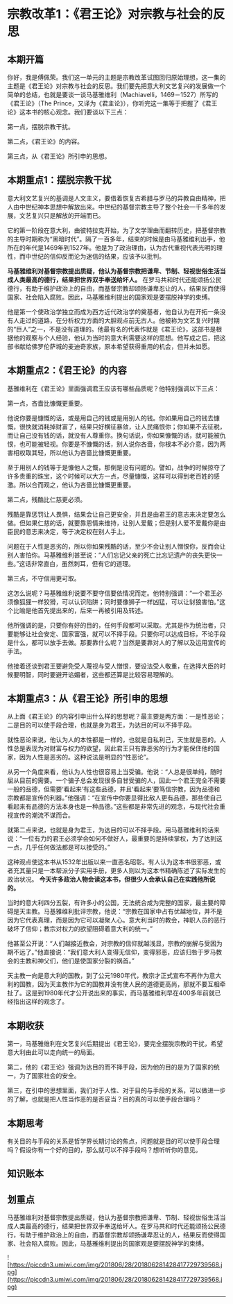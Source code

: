 # 宗教改革1：《君王论》对宗教与社会的反思

## 本期开篇

你好，我是傅佩荣。我们这一单元的主题是宗教改革试图回归原始理想，这一集的主题是《君王论》对宗教与社会的反思。我们要先把意大利文艺复兴的发展做一个简单的总结，也就是要谈一谈马基雅维利（Machiavelli，1469－1527）所写的《君王论》（The Prince，又译为《君主论》），你听完这一集等于把握了《君王论》这本书的核心观念。我们要谈以下三点：

第一点，摆脱宗教干扰。

第二点，《君王论》的内容。

第三点，从《君王论》所引申的思想。

## 本期重点1：摆脱宗教干扰

意大利文艺复兴的基调是人文主义，要借着恢复古希腊与罗马的异教自由精神，把人由中世纪神本思想中解放出来。中世纪的基督宗教主导了整个社会一千多年的发展，文艺复兴只是解放的开端而已。

它的第一阶段在意大利，由彼特拉克开始，为了文学理由而翻转历史，把基督宗教的主导时期称为“黑暗时代”。隔了一百多年，结束的时候是由马基雅维利出手，他所在的年代是1469年到1527年。他是为了政治理由，认为古代重视代表光明的理性，而中世纪的信仰反而沦为迷信的结果，应该予以批判。

 **马基雅维利对基督宗教提出质疑，他认为基督宗教把谦卑、节制、轻视世俗生活当成人类最高的德行，结果把世界双手奉送给坏人。** 在罗马共和时代还能颂扬公民德行，有助于维护政治上的自由，而基督宗教却颂扬谦卑忍让的人，结果反而使得国家、社会陷入腐败。因此，马基雅维利提出的国家观是要摆脱神学的束缚。

他是第一个使政治学独立而成为西方近代政治学的奠基者，他自认为在开拓一条没有人走过的道路，在分析权力方面的大胆观点前无古人。他被称为文艺复兴时期的“巨人”之一，不是没有道理的。他最有名的代表作就是《君王论》，这部书是根据他的观察与个人经验，他认为当时的意大利需要这样的思想。他写成之后，把这部书献给佛罗伦萨城的麦迪奇家族，原本希望获得重用的机会，但并未如愿。 

## 本期重点2：《君王论》的内容

基雅维利在《君王论》里面强调君王应该有哪些品质呢？他特别强调以下三点：

第一点，吝啬比慷慨更重要。

他说你要是慷慨的话，或是用自己的钱或是用别人的钱。你如果用自己的钱去慷慨，很快就消耗掉财富了，结果只好横征暴敛，让人民痛恨你；你如果不去征税，而让自己没有钱的话，就没有人尊重你。换句话说，你如果慷慨的话，就可能被仇恨，也可能被轻视。你要是不慷慨的话，别人说你吝啬，你根本不必介意，因为两害相权取其轻，所以他认为吝啬比慷慨更重要。

至于用别人的钱等于是慷他人之慨，那倒是没有问题的。譬如，战争的时候掠夺了许多贵重的珠宝，这个时候可以大方一点，尽量慷慨，这样可以得到老百姓的感激。所以合而观之，他认为吝啬比慷慨更重要。

第二点，残酷比仁慈更必须。

残酷是靠惩罚让人畏惧，结果会让自己更安全，并且是由君王的意志来决定要怎么做。但如果仁慈的话，就要靠恩情来维持，让别人爱戴；但是别人爱不爱戴你是由臣民的意志来决定，等于决定权在别人手上。

问题在于人性是恶劣的，所以你如果残酷的话，至少不会让别人憎恨你，反而会让别人害怕你。马基雅维利甚至说：“人们忘记父亲的死亡比忘记遗产的丧失更快一些。”这话非常直白，虽然刺耳，但有它的道理。

第三点，不守信用更可取。

这怎么说呢？马基雅维利说要不要守信要依情况而定。他特别强调：“一个君王必须像狐狸一样狡猾，可以认识陷阱；同时要像狮子一样凶猛，可以让豺狼害怕。”这个比喻是他首先提出来的，后来一再被引用及转述。

他所强调的是，只要你有好的目的，任何手段都可以采取。尤其是作为统治者，只要能够让社会安定、国家富强，就可以不择手段。只要你可以达成目标，不论手段是什么，都可以放手去做。那要靠什么呢？当然是要靠对人的了解以及运用宣传的手法。

他接着还谈到君王要避免受人蔑视与受人憎恨，要设法受人敬重，在选择大臣的时候要明智，同时要避开谄媚者，这些都还算是比较容易理解的。

## 本期重点3：从《君王论》所引申的思想

从上面《君王论》的内容引申出什么样的思想呢？最主要是两方面：一是性恶论；二是目的可以使手段合理，也就是身为君王，为达目的可以不择手段。

就性恶论来说，他认为人的本性都是一样的，也就是自私利己，天生就是恶的。人性总是表现为对财富与权力的欲望，因此君王只有靠恶劣的行为才能保住他的国家，因为人性是恶劣的。这种说法是明显的“性恶论”。

从另一个角度来看，他认为人性也很容易上当受骗。他说：“人总是很单纯，随时屈从目前的需要。一个骗子总会发现很多自甘受骗的人，因此一个君王完全不需要一般的品德，但需要‘看起来’有这些品德，并且‘看起来’要笃信宗教，因为品德和宗教都是宣传的利器。”他强调：“在宣传中你要显得比敌人更有品德，那些使自己看起来有品德的方法本身也是一种品德。”这些都是非常先进的观念，与现代社会重视宣传的潮流不谋而合。

就第二点来说，也就是身为君王，为达目的可以不择手段。用马基雅维利的话来说：“一位有力的君王必须学会如何不做好人，最重要的是持续掌权，为了达到这一点，几乎任何做法都是可以接受的。”

这种观点使这本书从1532年出版以来一直恶名昭彰。有人认为这本书很邪恶，或者充其量只是一本帮派分子实用手册，更多人则以为这本书精确陈述了实际发生的政治状况。 **今天许多政治人物会读这本书，但很少人会承认自己在实践他所说的。**

当时的意大利四分五裂，有许多小的公国，无法统合成为完整的国家，最主要的障碍是天主教。马基雅维利批评宗教，他说：“宗教在国家中占有优越地位，并不是因为它代表真理，而是因为它可以凝聚人心。意大利当时的教会，神职人员的恶行破坏了信仰；教宗对权力的欲望阻碍着意大利的统一。”

他甚至公开说：“人们越接近教会，对宗教的信仰就越浅显，宗教的崩解与受困为期不远了。”他直接说：“我们意大利人变得无信仰，变得邪恶，应该归咎于罗马教会的主教和神父们，他们是使国家分裂的祸首。”

天主教一向是意大利的国教，到了公元1980年代，教宗才正式宣布不再作为意大利的国教，因为天主教作为它的国教并没有使人民的道德更高尚，那就不要互相牵扯了。这是到1980年代才公开说出来的事实，而马基雅维利早在400多年前就已经指出这样的观念了。

## 本期收获

第一，马基雅维利在文艺复兴后期提出《君王论》，要完全摆脱宗教的干扰，希望意大利由此可以走向统一的局面。

第二，他的《君王论》强调为达目的而不择手段，因为他的目的是为了国家的统一，为了国家社会的安全。

第三，在引申的思想里面，我们对于人性、对于目的与手段的关系，可以做进一步的了解，也就是把人性当作恶的是否妥当？目的真的可以使手段合理吗？

## 本期思考

有关目的与手段的关系是哲学界长期讨论的焦点，问题就是目的可以使手段合理吗？假设你有一个好的目的，那么就可以不择手段吗？想听听你的意见。

## 知识账本

## 划重点

马基雅维利对基督宗教提出质疑，他认为基督宗教把谦卑、节制、轻视世俗生活当成人类最高的德行，结果把世界双手奉送给坏人。在罗马共和时代还能颂扬公民德行，有助于维护政治上的自由，而基督宗教却颂扬谦卑忍让的人，结果反而使得国家、社会陷入腐败。因此，马基雅维利提出的国家观是要摆脱神学的束缚。

![https://piccdn3.umiwi.com/img/201806/28/201806281428417729739568.jpg](https://piccdn3.umiwi.com/img/201806/28/201806281428417729739568.jpg)

---
